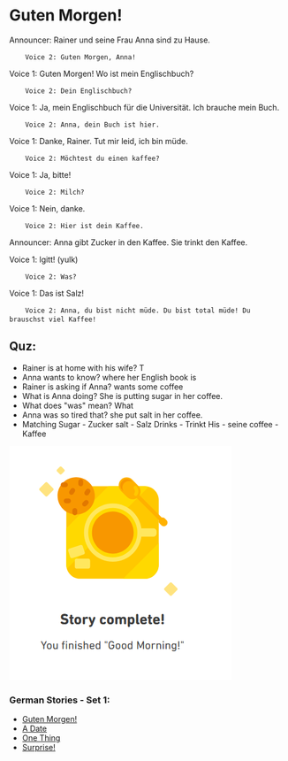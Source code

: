 # Guten Morgen!

Announcer:  Rainer und seine Frau Anna sind zu Hause.

        Voice 2: Guten Morgen, Anna! 

Voice 1: Guten Morgen! Wo ist mein Englischbuch? 

        Voice 2: Dein Englischbuch?

Voice 1: Ja, mein Englischbuch für die Universität. Ich brauche mein Buch. 

        Voice 2: Anna, dein Buch ist hier. 

Voice 1: Danke, Rainer. Tut mir leid, ich bin müde. 

        Voice 2: Möchtest du einen kaffee? 

Voice 1: Ja, bitte! 

        Voice 2: Milch? 

Voice 1: Nein, danke.

        Voice 2: Hier ist dein Kaffee.

Announcer: Anna gibt Zucker in den Kaffee.  Sie trinkt den Kaffee. 

Voice 1: lgitt! (yulk)

        Voice 2: Was? 
        
Voice 1: Das ist Salz! 

        Voice 2: Anna, du bist nicht müde. Du bist total müde! Du brauschst viel Kaffee!


## Quz: 
* Rainer is at home with his wife? T
* Anna wants to know? where her English book is 
* Rainer is asking if Anna? wants some coffee 
* What is Anna doing? She is putting sugar in her coffee.
* What does "was" mean? What
* Anna was so tired that?  she put salt in her coffee. 
* Matching 
        Sugar - Zucker 
        salt - Salz
        Drinks - Trinkt
        His - seine 
        coffee - Kaffee 
        
 ![good-morning](https://github.com/EO4wellness/T-I-L/blob/main/polyglot/aleman/images/2020-12-29-good-morning.png)

### German Stories - Set 1:
* [Guten Morgen!](https://github.com/EO4wellness/T-I-L/blob/main/polyglot/aleman/Castle-1/guten-morgen.md)
* [A Date](https://github.com/EO4wellness/T-I-L/blob/main/polyglot/aleman/Castle-1/a-date.md) 
* [One Thing](https://github.com/EO4wellness/T-I-L/blob/main/polyglot/aleman/Castle-1/one-thing.md) 
* [Surprise!](https://github.com/EO4wellness/T-I-L/blob/main/polyglot/aleman/Castle-1/surprise.md) 
